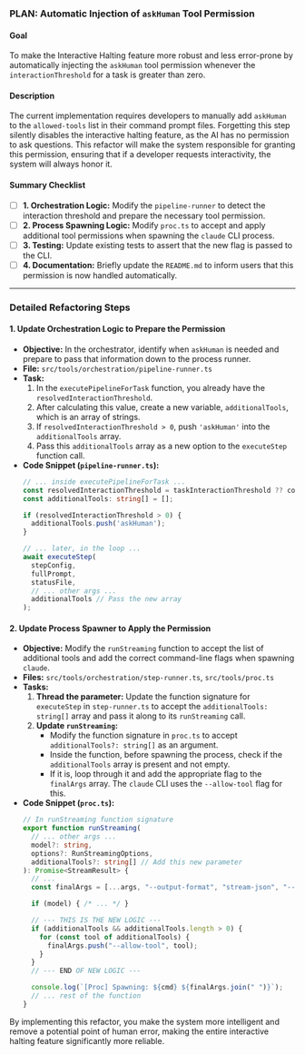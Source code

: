 ### **PLAN: Automatic Injection of `askHuman` Tool Permission**

#### **Goal**

To make the Interactive Halting feature more robust and less error-prone by automatically injecting the `askHuman` tool permission whenever the `interactionThreshold` for a task is greater than zero.

#### **Description**

The current implementation requires developers to manually add `askHuman` to the `allowed-tools` list in their command prompt files. Forgetting this step silently disables the interactive halting feature, as the AI has no permission to ask questions. This refactor will make the system responsible for granting this permission, ensuring that if a developer requests interactivity, the system will always honor it.

#### **Summary Checklist**

-   [ ] **1. Orchestration Logic:** Modify the `pipeline-runner` to detect the interaction threshold and prepare the necessary tool permission.
-   [ ] **2. Process Spawning Logic:** Modify `proc.ts` to accept and apply additional tool permissions when spawning the `claude` CLI process.
-   [ ] **3. Testing:** Update existing tests to assert that the new flag is passed to the CLI.
-   [ ] **4. Documentation:** Briefly update the `README.md` to inform users that this permission is now handled automatically.

---

### **Detailed Refactoring Steps**

#### 1. Update Orchestration Logic to Prepare the Permission

*   **Objective:** In the orchestrator, identify when `askHuman` is needed and prepare to pass that information down to the process runner.
*   **File:** `src/tools/orchestration/pipeline-runner.ts`
*   **Task:**
    1.  In the `executePipelineForTask` function, you already have the `resolvedInteractionThreshold`.
    2.  After calculating this value, create a new variable, `additionalTools`, which is an array of strings.
    3.  If `resolvedInteractionThreshold > 0`, push `'askHuman'` into the `additionalTools` array.
    4.  Pass this `additionalTools` array as a new option to the `executeStep` function call.
*   **Code Snippet (`pipeline-runner.ts`):**
    ```typescript
    // ... inside executePipelineForTask ...
    const resolvedInteractionThreshold = taskInteractionThreshold ?? config.interactionThreshold ?? 0;
    const additionalTools: string[] = [];

    if (resolvedInteractionThreshold > 0) {
      additionalTools.push('askHuman');
    }

    // ... later, in the loop ...
    await executeStep(
      stepConfig, 
      fullPrompt, 
      statusFile, 
      // ... other args ...
      additionalTools // Pass the new array
    );
    ```

#### 2. Update Process Spawner to Apply the Permission

*   **Objective:** Modify the `runStreaming` function to accept the list of additional tools and add the correct command-line flags when spawning `claude`.
*   **Files:** `src/tools/orchestration/step-runner.ts`, `src/tools/proc.ts`
*   **Tasks:**
    1.  **Thread the parameter:** Update the function signature for `executeStep` in `step-runner.ts` to accept the `additionalTools: string[]` array and pass it along to its `runStreaming` call.
    2.  **Update `runStreaming`:**
        *   Modify the function signature in `proc.ts` to accept `additionalTools?: string[]` as an argument.
        *   Inside the function, before spawning the process, check if the `additionalTools` array is present and not empty.
        *   If it is, loop through it and add the appropriate flag to the `finalArgs` array. The `claude` CLI uses the `--allow-tool` flag for this.
*   **Code Snippet (`proc.ts`):**
    ```typescript
    // In runStreaming function signature
    export function runStreaming(
      // ... other args ...
      model?: string,
      options?: RunStreamingOptions,
      additionalTools?: string[] // Add this new parameter
    ): Promise<StreamResult> {
      // ...
      const finalArgs = [...args, "--output-format", "stream-json", "--verbose"];

      if (model) { /* ... */ }

      // --- THIS IS THE NEW LOGIC ---
      if (additionalTools && additionalTools.length > 0) {
        for (const tool of additionalTools) {
          finalArgs.push("--allow-tool", tool);
        }
      }
      // --- END OF NEW LOGIC ---

      console.log(`[Proc] Spawning: ${cmd} ${finalArgs.join(" ")}`);
      // ... rest of the function
    }
    ```

By implementing this refactor, you make the system more intelligent and remove a potential point of human error, making the entire interactive halting feature significantly more reliable.
